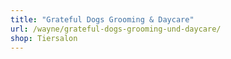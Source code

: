 ```yaml
---
title: "Grateful Dogs Grooming & Daycare"
url: /wayne/grateful-dogs-grooming-und-daycare/
shop: Tiersalon
---
```

